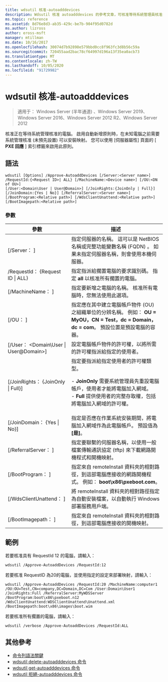 ```yaml
---
title: wdsutil 核准-autoadddevices
description: Wdsutil 核准 autoadddevices 的參考文章，可核准等待系統管理員核准的電腦。
ms.topic: reference
ms.assetid: 8d76e8d3-ab35-429c-be7b-904f95d0782d
ms.author: lizross
author: eross-msft
manager: mtillman
ms.date: 10/16/2017
ms.openlocfilehash: 30074d7b92898e579bbd0cc8f963fc3d8b56c59a
ms.sourcegitcommit: 720455aad2bac78cf64997d196a13f35ea0acb73
ms.translationtype: MT
ms.contentlocale: zh-TW
ms.lasthandoff: 10/05/2020
ms.locfileid: "91729982"
---
```

# <a name="wdsutil-approve-autoadddevices"></a>wdsutil 核准-autoadddevices

> 適用于： Windows Server (半年通道) 、Windows Server 2019、Windows Server 2016、Windows Server 2012 R2、Windows Server 2012

核准正在等待系統管理核准的電腦。 啟用自動新增原則時，在未知電腦之前需要系統管理核准 (未預先設置) 可以安裝映射。 您可以使用 [伺服器屬性] 頁面的 [ **PXE 回應** ] 索引標籤來啟用此原則。

## <a name="syntax"></a>語法
```
wdsutil [Options] /Approve-AutoaddDevices [/Server:<Server name>] /RequestId:{<Request ID>| ALL} [/MachineName:<Device name>] [/OU:<DN of OU>]
[/User:<Domain\User | User@Domain>] [/JoinRights:{JoinOnly | Full}] [/JoinDomain:{Yes | No}] [/ReferralServer:<Server name>] [/BootProgram:<Relative path>] [/WdsClientUnattend:<Relative path>] [/BootImagepath:<Relative path>]
```
### <a name="parameters"></a>參數
|參數|描述|
|-------|--------|
|[/Server： <Server name> ]|指定伺服器的名稱。 這可以是 NetBIOS 名稱或完整功能變數名稱 (FQDN) 。 如果未指定伺服器名稱，則會使用本機伺服器。|
|/RequestId： {Request ID &#124; ALL}|指定指派給擱置電腦的要求識別碼。 指定 **all** 以核准所有擱置的電腦。|
|[/MachineName： <Device name> ]|指定要新增之電腦的名稱。 核准所有電腦時，您無法使用此選項。|
|[/OU： <DN of OU> ]|指定應在其中建立電腦帳戶物件 (OU) 之組織單位的分辨名稱。 例如： **OU = MyOU，CN = Test，dc = Domain，dc = com**。 預設位置是預設電腦的容器。|
|[/User： <Domain\User &#124; User@Domain>]|設定電腦帳戶物件的許可權，以將所需的許可權指派給指定的使用者。|
|[/JoinRights： {JoinOnly &#124; Full}]|指定要指派給指定使用者的許可權類型。<p>-   **JoinOnly** 需要系統管理員先重設電腦帳戶，使用者才能將電腦加入網域。<br />-   **Full** 提供使用者的完整存取權，包括將電腦加入網域的許可權。|
|[/JoinDomain： {Yes &#124; No}]|指定是否應在作業系統安裝期間，將電腦加入網域作為此電腦帳戶。 預設值為 **[是]**。|
|[/ReferralServer： <Server name> ]|指定要聯繫的伺服器名稱，以使用一般檔案傳輸通訊協定 (tftp) 來下載網路開機程式和開機映射。|
|[/BootProgram： <Relative path> ]|指定來自 remoteInstall 資料夾的相對路徑，到這部電腦應接收的網路開機程式。 例如： **boot\x86\pxeboot.com**。|
|[/WdsClientUnattend： <Relative path> ]|將 remoteInstall 資料夾的相對路徑指定為自動安裝檔案，以自動執行 Windows 部署服務用戶端。|
|[/BootImagepath： <Relative path> ]|指定來自 remoteInstall 資料夾的相對路徑，到這部電腦應接收的開機映射。|
## <a name="examples"></a>範例
若要核准具有 RequestId 12 的電腦，請輸入：
```
wdsutil /Approve-AutoaddDevices /RequestId:12
```
若要核准 RequestID 為20的電腦，並使用指定的設定來部署映射，請輸入：
```
wdsutil /Approve-AutoaddDevices /RequestId:20 /MachineName:computer1 /OU:OU=Test,CN=company,DC=Domain,DC=Com /User:Domain\User1
/JoinRights:Full /ReferralServer:MyWDSServer /BootProgram:boot\x86\pxeboot.n12 /WdsClientUnattend:WDSClientUnattend\Unattend.xml /BootImagepath:boot\x86\images\boot.wim
```
若要核准所有擱置的電腦，請輸入：
```
wdsutil /verbose /Approve-AutoaddDevices /RequestId:ALL
```
## <a name="additional-references"></a>其他參考
- [命令列語法關鍵](command-line-syntax-key.md)
- [wdsutil delete-autoadddevices 命令](wdsutil-delete-autoadddevices.md)
- [wdsutil get-autoadddevices 命令](wdsutil-get-autoadddevices.md)
- [wdsutil 拒絕-autoadddevices 命令](wdsutil-reject-autoadddevices.md)
